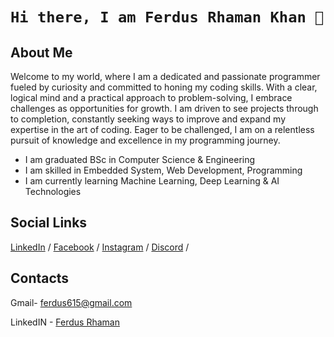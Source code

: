 # ```Hi there, I am Ferdus Rhaman Khan 👋```

## About Me

Welcome to my world, where I am a dedicated and passionate programmer fueled by curiosity and committed to honing my coding skills. With a clear, logical mind and a practical approach to problem-solving, I embrace challenges as opportunities for growth. I am driven to see projects through to completion, constantly seeking ways to improve and expand my expertise in the art of coding. Eager to be challenged, I am on a relentless pursuit of knowledge and excellence in my programming journey.

* I am graduated BSc in Computer Science & Engineering
* I am skilled in Embedded System, Web Development, Programming
* I am currently learning Machine Learning, Deep Learning & AI Technologies

## Social Links
[LinkedIn](https://www.linkedin.com/in/ferdus-khan-80b1b3146/) / [Facebook](https://www.facebook.com/ferdus.rhaman.581/) / [Instagram](https://www.instagram.com/ferdus615/) / [Discord](https://discord.com/channels/@me) /

## Contacts
Gmail- ferdus615@gmail.com

LinkedIN - [Ferdus Rhaman](https://www.linkedin.com/in/ferdus-khan-80b1b3146/)
